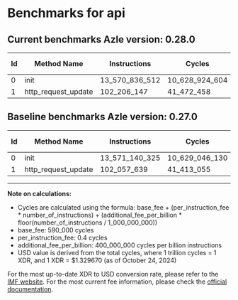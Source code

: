 # Benchmarks for api

## Current benchmarks Azle version: 0.28.0

| Id  | Method Name         | Instructions   | Cycles         | USD           | USD/Million Calls | Change                              |
| --- | ------------------- | -------------- | -------------- | ------------- | ----------------- | ----------------------------------- |
| 0   | init                | 13_570_836_512 | 10_628_924_604 | $0.0141329622 | $14_132.96        | <font color="green">-303_813</font> |
| 1   | http_request_update | 102_206_147    | 41_472_458     | $0.0000551447 | $55.14            | <font color="red">+148_508</font>   |

## Baseline benchmarks Azle version: 0.27.0

| Id  | Method Name         | Instructions   | Cycles         | USD           | USD/Million Calls |
| --- | ------------------- | -------------- | -------------- | ------------- | ----------------- |
| 0   | init                | 13_571_140_325 | 10_629_046_130 | $0.0141331238 | $14_133.12        |
| 1   | http_request_update | 102_057_639    | 41_413_055     | $0.0000550657 | $55.06            |

---

**Note on calculations:**

- Cycles are calculated using the formula: base_fee + (per_instruction_fee \* number_of_instructions) + (additional_fee_per_billion \* floor(number_of_instructions / 1_000_000_000))
- base_fee: 590_000 cycles
- per_instruction_fee: 0.4 cycles
- additional_fee_per_billion: 400_000_000 cycles per billion instructions
- USD value is derived from the total cycles, where 1 trillion cycles = 1 XDR, and 1 XDR = $1.329670 (as of October 24, 2024)

For the most up-to-date XDR to USD conversion rate, please refer to the [IMF website](https://www.imf.org/external/np/fin/data/rms_sdrv.aspx).
For the most current fee information, please check the [official documentation](https://internetcomputer.org/docs/current/developer-docs/gas-cost#execution).
